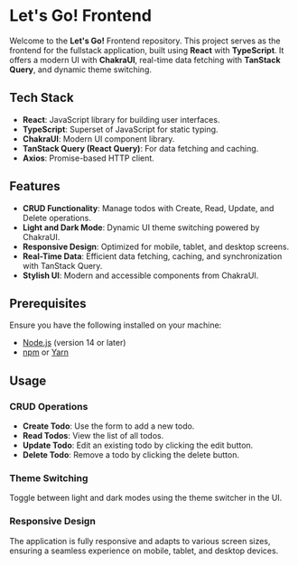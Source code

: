 # Let's Go! Frontend

Welcome to the **Let's Go!** Frontend repository. This project serves as the frontend for the fullstack application, built using **React** with **TypeScript**. It offers a modern UI with **ChakraUI**, real-time data fetching with **TanStack Query**, and dynamic theme switching.

## Tech Stack

- **React**: JavaScript library for building user interfaces.
- **TypeScript**: Superset of JavaScript for static typing.
- **ChakraUI**: Modern UI component library.
- **TanStack Query (React Query)**: For data fetching and caching.
- **Axios**: Promise-based HTTP client.

## Features

- **CRUD Functionality**: Manage todos with Create, Read, Update, and Delete operations.
- **Light and Dark Mode**: Dynamic UI theme switching powered by ChakraUI.
- **Responsive Design**: Optimized for mobile, tablet, and desktop screens.
- **Real-Time Data**: Efficient data fetching, caching, and synchronization with TanStack Query.
- **Stylish UI**: Modern and accessible components from ChakraUI.

## Prerequisites

Ensure you have the following installed on your machine:

- [Node.js](https://nodejs.org/en/download/) (version 14 or later)
- [npm](https://www.npmjs.com/get-npm) or [Yarn](https://yarnpkg.com/getting-started/install)

## Usage

### CRUD Operations

- **Create Todo**: Use the form to add a new todo.
- **Read Todos**: View the list of all todos.
- **Update Todo**: Edit an existing todo by clicking the edit button.
- **Delete Todo**: Remove a todo by clicking the delete button.

### Theme Switching

Toggle between light and dark modes using the theme switcher in the UI.

### Responsive Design

The application is fully responsive and adapts to various screen sizes, ensuring a seamless experience on mobile, tablet, and desktop devices.

